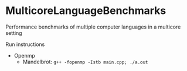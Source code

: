 # MulticoreLanguageBenchmarks
Performance benchmarks of multiple computer languages in a multicore setting

Run instructions
- Openmp
  - Mandelbrot: <code>g++ -fopenmp -Istb main.cpp; ./a.out </code>
